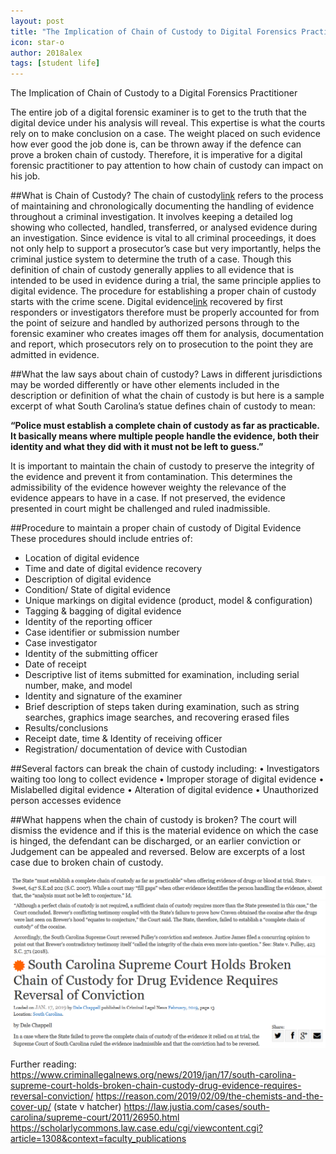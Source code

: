 ```yaml
---
layout: post
title: "The Implication of Chain of Custody to Digital Forensics Practitioners"
icon: star-o
author: 2018alex
tags: [student life]
---
```


The Implication of Chain of Custody to a Digital Forensics Practitioner

The entire job of a digital forensic examiner is to get to the truth that the digital device under his analysis will reveal. This expertise is what the courts rely on to make conclusion on a case. The weight placed on such evidence how ever good the job done is, can be thrown away if the defence can prove a broken chain of custody. Therefore, it is imperative for a digital forensic practitioner to pay attention to how chain of custody can impact on his job.

##What is Chain of Custody?
The chain of custody[link](https://en.wikipedia.org/wiki/Chain_of_custody) refers to the process of maintaining and chronologically documenting the handling of evidence throughout a criminal investigation. It involves keeping a detailed log showing who collected, handled, transferred, or analysed evidence during an investigation. Since evidence is vital to all criminal proceedings, it does not only help to support a prosecutor’s case but very importantly, helps the criminal justice system to determine the truth of a case. 
Though this definition of chain of custody generally applies to all evidence that is intended to be used in evidence during a trial, the same principle applies to digital evidence. The procedure for establishing a proper chain of custody starts with the crime scene. Digital evidence[link](https://en.wikipedia.org/wiki/Digital_evidence) recovered by first responders or investigators therefore must be properly accounted for from the point of seizure and handled by authorized persons through to the forensic examiner who creates images off them for analysis, documentation and report, which prosecutors rely on to prosecution to the point they are admitted in evidence. 

##What the law says about chain of custody?
Laws in different jurisdictions may be worded differently or have other elements included in the description or definition of what the chain of custody is but here is a sample excerpt of what South Carolina’s statue defines chain of custody to mean:

**“Police must establish a complete chain of custody as far as practicable. It basically means where multiple people handle the evidence, both their identity and what they did with it must not be left to guess.”**

It is important to maintain the chain of custody to preserve the integrity of the evidence and prevent it from contamination. This determines the admissibility of the evidence however weighty the relevance of the evidence appears to have in a case. If not preserved, the evidence presented in court might be challenged and ruled inadmissible. 


##Procedure to maintain a proper chain of custody of Digital Evidence 
These procedures should include entries of:
* Location of digital evidence
* Time and date of digital evidence recovery
* Description of digital evidence
* Condition/ State of digital evidence
* Unique markings on digital evidence (product, model & configuration)
* Tagging & bagging of digital evidence
* Identity of the reporting officer
* Case identifier or submission number
* Case investigator
* Identity of the submitting officer
* Date of receipt
* Descriptive list of items submitted for examination, including serial number, make, and model
* Identity and signature of the examiner
* Brief description of steps taken during examination, such as string searches, graphics image searches, and recovering erased files
* Results/conclusions
* Receipt date, time & Identity of receiving officer
* Registration/ documentation of device with Custodian 

##Several factors can break the chain of custody including:
•	Investigators waiting too long to collect evidence
•	Improper storage of digital evidence
•	Mislabelled digital evidence
•	Alteration of digital evidence
•	Unauthorized person accesses evidence

##What happens when the chain of custody is broken? 
The court will dismiss the evidence and if this is the material evidence on which the case is hinged, the defendant can be discharged, or an earlier conviction or Judgement can be appealed and reversed. Below are excerpts of a lost case due to broken chain of custody.

![coc_law.png](/img/news/coc_law.png)
![ruling_coc_case.png](/img/news/ruling_coc_case.png)
![SouthCarolina.png](/img/news/SouthCarolina.png)
 
 
 
Further reading:
https://www.criminallegalnews.org/news/2019/jan/17/south-carolina-supreme-court-holds-broken-chain-custody-drug-evidence-requires-reversal-conviction/
https://reason.com/2019/02/09/the-chemists-and-the-cover-up/
(state v hatcher) https://law.justia.com/cases/south-carolina/supreme-court/2011/26950.html
https://scholarlycommons.law.case.edu/cgi/viewcontent.cgi?article=1308&context=faculty_publications
